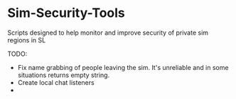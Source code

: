 # Sim-Security-Tools

Scripts designed to help monitor and improve security of private sim regions in SL

TODO:
- Fix name grabbing of people leaving the sim. It's unreliable and in some situations returns empty string.
- Create local chat listeners
- 
